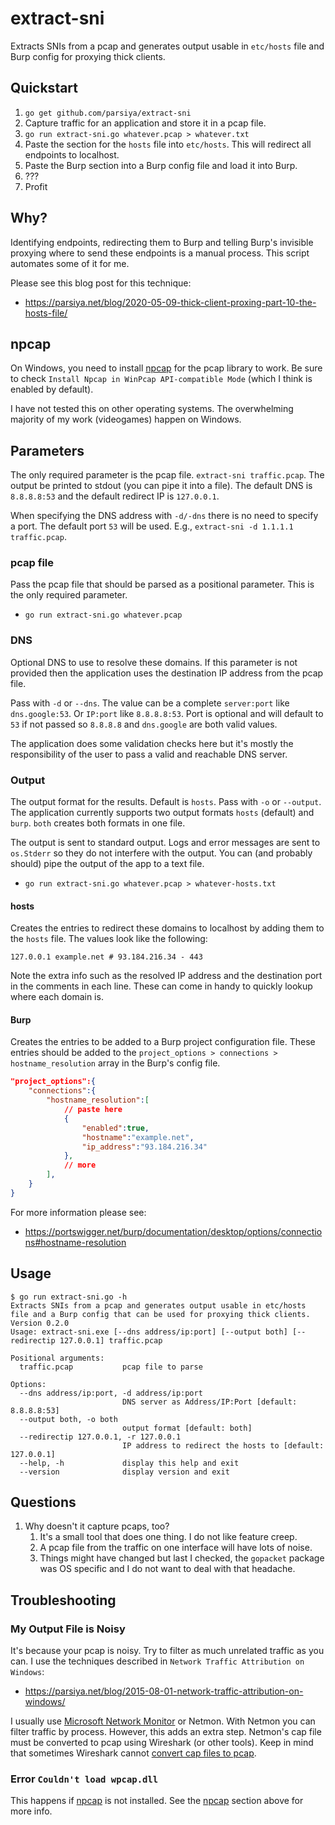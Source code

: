 # extract-sni
Extracts SNIs from a pcap and generates output usable in `etc/hosts` file and
Burp config for proxying thick clients.

## Quickstart

1. `go get github.com/parsiya/extract-sni`
2. Capture traffic for an application and store it in a pcap file.
3. `go run extract-sni.go whatever.pcap > whatever.txt`
4. Paste the section for the `hosts` file into `etc/hosts`. This will redirect
   all endpoints to localhost.
5. Paste the Burp section into a Burp config file and load it into Burp.
6. ???
7. Profit

## Why?
Identifying endpoints, redirecting them to Burp and telling Burp's invisible
proxying where to send these endpoints is a manual process. This script
automates some of it for me.

Please see this blog post for this technique:

* https://parsiya.net/blog/2020-05-09-thick-client-proxing-part-10-the-hosts-file/

## npcap
On Windows, you need to install [npcap](https://nmap.org/npcap/#download) for
the pcap library to work. Be sure to check
`Install Npcap in WinPcap API-compatible Mode`
(which I think is enabled by default).

I have not tested this on other operating systems. The overwhelming majority of
my work (videogames) happen on Windows.

## Parameters
The only required parameter is the pcap file. `extract-sni traffic.pcap`. The
output be printed to stdout (you can pipe it into a file). The default DNS is
`8.8.8.8:53` and the default redirect IP is `127.0.0.1`.

When specifying the DNS address with `-d/-dns` there is no need to specify a
port. The default port `53` will be used. E.g.,
`extract-sni -d 1.1.1.1 traffic.pcap`.

### pcap file
Pass the pcap file that should be parsed as a positional parameter. This is the
only required parameter.

* `go run extract-sni.go whatever.pcap`

### DNS
Optional DNS to use to resolve these domains. If this parameter is not provided
then the application uses the destination IP address from the pcap file.

Pass with `-d` or `--dns`. The value can be a complete `server:port` like
`dns.google:53`. Or `IP:port` like `8.8.8.8:53`. Port is optional and will
default to `53` if not passed so `8.8.8.8` and `dns.google` are both valid
values.

The application does some validation checks here but it's mostly the
responsibility of the user to pass a valid and reachable DNS server.

### Output
The output format for the results. Default is `hosts`. Pass with `-o` or
`--output`. The application currently supports two output formats `hosts`
(default) and `burp`. `both` creates both formats in one file.

The output is sent to standard output. Logs and error messages are sent to
`os.Stderr` so they do not interfere with the output. You can (and probably
should) pipe the output of the app to a text file.

* `go run extract-sni.go whatever.pcap > whatever-hosts.txt`

#### hosts
Creates the entries to redirect these domains to localhost by adding them to the
`hosts` file. The values look like the following:

`127.0.0.1 example.net # 93.184.216.34 - 443`

Note the extra info such as the resolved IP address and the destination port in
the comments in each line. These can come in handy to quickly lookup where each
domain is.

#### Burp
Creates the entries to be added to a Burp project configuration file. These
entries should be added to the
`project_options > connections > hostname_resolution` array in the Burp's config
file.

```json
"project_options":{
    "connections":{
        "hostname_resolution":[
            // paste here
            {
                "enabled":true,
                "hostname":"example.net",
                "ip_address":"93.184.216.34"
            },
            // more
        ],
    }
}
```

For more information please see:

* https://portswigger.net/burp/documentation/desktop/options/connections#hostname-resolution

## Usage

```
$ go run extract-sni.go -h
Extracts SNIs from a pcap and generates output usable in etc/hosts file and a Burp config that can be used for proxying thick clients.
Version 0.2.0
Usage: extract-sni.exe [--dns address/ip:port] [--output both] [--redirectip 127.0.0.1] traffic.pcap

Positional arguments:
  traffic.pcap           pcap file to parse

Options:
  --dns address/ip:port, -d address/ip:port
                         DNS server as Address/IP:Port [default: 8.8.8.8:53]
  --output both, -o both
                         output format [default: both]
  --redirectip 127.0.0.1, -r 127.0.0.1
                         IP address to redirect the hosts to [default: 127.0.0.1]
  --help, -h             display this help and exit
  --version              display version and exit
```

## Questions

1. Why doesn't it capture pcaps, too?
    1. It's a small tool that does one thing. I do not like feature creep.
    2. A pcap file from the traffic on one interface will have lots of noise.
    3. Things might have changed but last I checked, the `gopacket` package was
       OS specific and I do not want to deal with that headache.

## Troubleshooting

### My Output File is Noisy
It's because your pcap is noisy. Try to filter as much unrelated traffic as you
can. I use the techniques described in `Network Traffic Attribution on Windows`:

* https://parsiya.net/blog/2015-08-01-network-traffic-attribution-on-windows/

I usually use [Microsoft Network Monitor][netmon] or Netmon. With Netmon you can
filter traffic by process. However, this adds an extra step. Netmon's cap file
must be converted to pcap using Wireshark (or other tools). Keep in mind that
sometimes Wireshark cannot [convert cap files to pcap][cap-to-pcap].

[netmon]: https://www.microsoft.com/en-ca/download/details.aspx?id=4865
[cap-to-pcap]: https://parsiya.net/cheatsheet/#open-a-network-monitor-cap-file-in-wireshark-and-save-is-disabled

### Error `Couldn't load wpcap.dll`
This happens if [npcap](https://nmap.org/npcap/#download) is not installed. See
the [npcap](#npcap) section above for more info.
